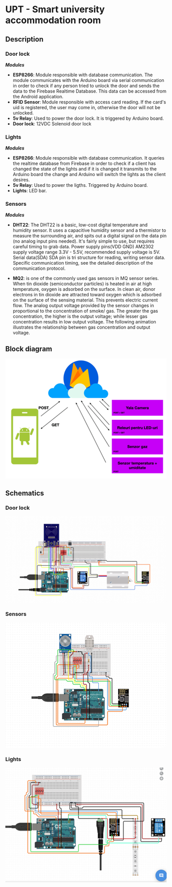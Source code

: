 # UPT - Smart university accommodation room

## Description

### Door lock
**_Modules_**
 - **ESP8266**: Module responsible with database communication. The module communicates with the Arduino board via serial communication in order to check if any person tried to unlock the door and sends the data to the Firebase Realtime Database. This data can be accessed from the Android application.
 - **RFID Sensor**: Module responsible with access card reading. If the card's uid is registered, the user may come in, otherwise the door will not be unlocked.
 - **5v Relay**: Used to power the door lock. It is triggered by Arduino board.
 - **Door lock**: 12VDC Solenoid door lock
 
 ### Lights
 **_Modules_**
  - **ESP8266**: Module responsible with database communication. It queries the realtime database from Firebase in order to check if a client has changed the state of the lights and if it is changed it transmits to the Arduino board the change and Arduino will switch the lights as the client desires.
  - **5v Relay**: Used to power the ligths. Triggered by Arduino board.
  - **Lights**: LED bar.

### Sensors
**_Modules_**
  - **DHT22**: The DHT22 is a basic, low-cost digital temperature and humidity sensor. It uses a capacitive humidity sensor and a thermistor to measure the surrounding air, and spits out a digital signal on the data pin (no analog input pins needed). It's fairly simple to use, but requires careful timing to grab data.
 	Power supply pins(VDD GND)
 AM2302 supply voltage range 3.3V - 5.5V, recommended supply voltage is 5V.
	Serial data(SDA)
SDA pin is tri structure for reading, writing sensor data. Specific communication timing, see the detailed description of the communication protocol.

  - **MQ2**: is one of the commonly used gas sensors in MQ sensor series.
	When tin dioxide (semiconductor particles) is 
heated in air at high temperature, oxygen is adsorbed 
on the surface. In clean air, donor electrons in tin
dioxide are attracted toward oxygen which is adsorbed
on the surface of the sensing material. This prevents
electric current flow.
	The analog output voltage provided by the sensor
changes in proportional to the concentration of smoke/
gas. The greater the gas concentration, the higher is
the output voltage; while lesser gas concentration 
results in low output voltage. The following 
animation illustrates the relationship between gas
concentration and output voltage.

## Block diagram
![Block diagram](docs/arhitecture/bloc.png)

## Schematics

### Door lock
![Door lock](schematics/lock.png)

### Sensors
![Sensors](schematics/temperature.png)

### Lights
![Lights](schematics/schema.PNG)
